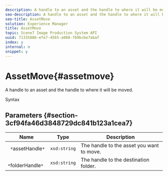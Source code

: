 ```yaml
---
description: A handle to an asset and the handle to where it will be moved.
seo-description: A handle to an asset and the handle to where it will be moved.
seo-title: AssetMove
solution: Experience Manager
title: AssetMove
topic: Scene7 Image Production System API
uuid: 71335886-efe7-4565-a088-769bcbe7abaf
index: y
internal: n
snippet: y
---
```


# AssetMove{#assetmove}

A handle to an asset and the handle to where it will be moved.

 Syntax 

## Parameters {#section-3cf94fa46d3848729dc841b123a1cea7}

|  Name  | Type  | Description  |
|---|---|---|
|  ` *`assetHandle`*`  | `xsd:string`  | The handle to the asset you want to move.  |
|  ` *`folderHandle`*`  | `xsd:string`  | The handle to the destination folder.  |

